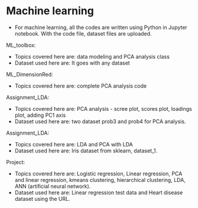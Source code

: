 # Machine learning

- For machine learning, all the codes are written using Python in Jupyter notebook. With the code file, dataset files are uploaded.

ML_toolbox:

- Topics covered here are: data modeling and PCA analysis class 
- Dataset used here are: It goes with any dataset

ML_DimensionRed:

- Topics covered here are: complete PCA analysis code

Assignment_LDA:

- Topics covered here are: PCA analysis - scree plot, scores plot, loadings plot, adding PC1 axis
- Dataset used here are: two dataset prob3 and prob4 for PCA analysis.

Assignment_LDA:

- Topics covered here are: LDA and PCA with LDA
- Dataset used here are: Iris dataset from sklearn, dataset_1.

Project:

- Topics covered here are: Logistic regression, Linear regression, PCA and linear regression, kmeans clustering, hierarchical clustering, LDA, ANN (artificial neural network).
- Dataset used here are: Linear regression test data and Heart disease dataset using the URL.


